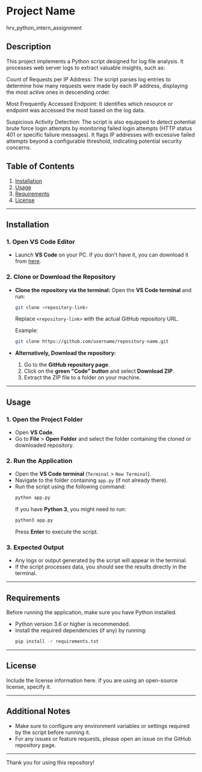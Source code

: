 # Project Name
hrv_python_intern_assignment

## Description
This project implements a Python script designed for log file analysis. It processes web server logs to extract valuable insights, such as:

Count of Requests per IP Address: The script parses log entries to determine how many requests were made by each IP address, displaying the most active ones in descending order.

Most Frequently Accessed Endpoint: It identifies which resource or endpoint was accessed the most based on the log data.

Suspicious Activity Detection: The script is also equipped to detect potential brute force login attempts by monitoring failed login attempts (HTTP status 401 or specific failure messages). It flags IP addresses with excessive failed attempts beyond a configurable threshold, indicating potential security concerns.

## Table of Contents
1. [Installation](#installation)
2. [Usage](#usage)
3. [Requirements](#requirements)
4. [License](#license)

---

## Installation

### 1. Open VS Code Editor
- Launch **VS Code** on your PC. If you don't have it, you can download it from [here](https://code.visualstudio.com/).

### 2. Clone or Download the Repository
- **Clone the repository via the terminal:**
    Open the **VS Code terminal** and run:
    ```bash
    git clone <repository-link>
    ```
    Replace `<repository-link>` with the actual GitHub repository URL.
    
    Example:
    ```bash
    git clone https://github.com/username/repository-name.git
    ```

- **Alternatively, Download the repository:**
    1. Go to the **GitHub repository page**.
    2. Click on the **green "Code" button** and select **Download ZIP**.
    3. Extract the ZIP file to a folder on your machine.

---

## Usage

### 1. Open the Project Folder
- Open **VS Code**.
- Go to **File** > **Open Folder** and select the folder containing the cloned or downloaded repository.

### 2. Run the Application
- Open the **VS Code terminal** (`Terminal` > `New Terminal`).
- Navigate to the folder containing `app.py` (if not already there).
- Run the script using the following command:
    ```bash
    python app.py
    ```
    If you have **Python 3**, you might need to run:
    ```bash
    python3 app.py
    ```
    Press **Enter** to execute the script.

### 3. Expected Output
- Any logs or output generated by the script will appear in the terminal.
- If the script processes data, you should see the results directly in the terminal.

---

## Requirements

Before running the application, make sure you have Python installed.

- Python version 3.6 or higher is recommended.
- Install the required dependencies (if any) by running:
    ```bash
    pip install -r requirements.txt
    ```

---

## License
Include the license information here. If you are using an open-source license, specify it.

---

## Additional Notes

- Make sure to configure any environment variables or settings required by the script before running it.
- For any issues or feature requests, please open an issue on the GitHub repository page.

---

Thank you for using this repository!
